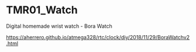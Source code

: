 # TMR01_Watch
Digital homemade wrist watch - Bora Watch

https://aherrero.github.io/atmega328/rtc/clock/diy/2018/11/29/BoraWatchv2.html
